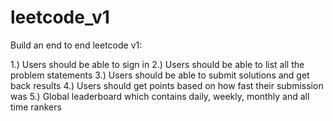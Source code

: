 # leetcode_v1

Build an end to end leetcode v1:

1.) Users should be able to sign in 
2.) Users should be able to list all the problem statements
3.) Users should be able to submit solutions and get back results
4.) Users should get points based on how fast their submission was
5.) Global leaderboard which contains daily, weekly, monthly and all time rankers
